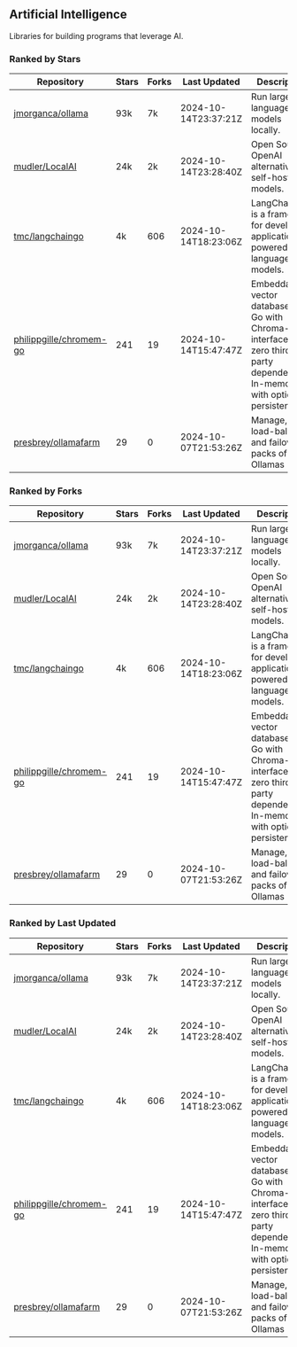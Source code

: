 ## Artificial Intelligence

Libraries for building programs that leverage AI.

### Ranked by Stars

| Repository | Stars | Forks | Last Updated | Description | 
|------------|-------|-------|--------------|-------------|
| [jmorganca/ollama](https://github.com/jmorganca/ollama) | 93k | 7k | 2024-10-14T23:37:21Z |  Run large language models locally. |
| [mudler/LocalAI](https://github.com/mudler/LocalAI) | 24k | 2k | 2024-10-14T23:28:40Z |  Open Source OpenAI alternative, self-host AI models. |
| [tmc/langchaingo](https://github.com/tmc/langchaingo) | 4k | 606 | 2024-10-14T18:23:06Z |  LangChainGo is a framework for developing applications powered by language models. |
| [philippgille/chromem-go](https://github.com/philippgille/chromem-go) | 241 | 19 | 2024-10-14T15:47:47Z |  Embeddable vector database for Go with Chroma-like interface and zero third-party dependencies. In-memory with optional persistence. |
| [presbrey/ollamafarm](https://github.com/presbrey/ollamafarm) | 29 | 0 | 2024-10-07T21:53:26Z |  Manage, load-balance, and failover packs of Ollamas |

### Ranked by Forks

| Repository | Stars | Forks | Last Updated | Description | 
|------------|-------|-------|--------------|-------------|
| [jmorganca/ollama](https://github.com/jmorganca/ollama) | 93k | 7k | 2024-10-14T23:37:21Z |  Run large language models locally. |
| [mudler/LocalAI](https://github.com/mudler/LocalAI) | 24k | 2k | 2024-10-14T23:28:40Z |  Open Source OpenAI alternative, self-host AI models. |
| [tmc/langchaingo](https://github.com/tmc/langchaingo) | 4k | 606 | 2024-10-14T18:23:06Z |  LangChainGo is a framework for developing applications powered by language models. |
| [philippgille/chromem-go](https://github.com/philippgille/chromem-go) | 241 | 19 | 2024-10-14T15:47:47Z |  Embeddable vector database for Go with Chroma-like interface and zero third-party dependencies. In-memory with optional persistence. |
| [presbrey/ollamafarm](https://github.com/presbrey/ollamafarm) | 29 | 0 | 2024-10-07T21:53:26Z |  Manage, load-balance, and failover packs of Ollamas |

### Ranked by Last Updated

| Repository | Stars | Forks | Last Updated | Description | 
|------------|-------|-------|--------------|-------------|
| [jmorganca/ollama](https://github.com/jmorganca/ollama) | 93k | 7k | 2024-10-14T23:37:21Z |  Run large language models locally. |
| [mudler/LocalAI](https://github.com/mudler/LocalAI) | 24k | 2k | 2024-10-14T23:28:40Z |  Open Source OpenAI alternative, self-host AI models. |
| [tmc/langchaingo](https://github.com/tmc/langchaingo) | 4k | 606 | 2024-10-14T18:23:06Z |  LangChainGo is a framework for developing applications powered by language models. |
| [philippgille/chromem-go](https://github.com/philippgille/chromem-go) | 241 | 19 | 2024-10-14T15:47:47Z |  Embeddable vector database for Go with Chroma-like interface and zero third-party dependencies. In-memory with optional persistence. |
| [presbrey/ollamafarm](https://github.com/presbrey/ollamafarm) | 29 | 0 | 2024-10-07T21:53:26Z |  Manage, load-balance, and failover packs of Ollamas |

